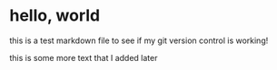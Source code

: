 # hello, world

this is a test markdown file to see if my git version control is working!

this is some more text that I added later
